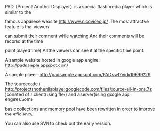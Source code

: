 PAD（Project! Another Displayer）is a special flash media player which is similar to the

famous Japanese website http://www.nicovideo.jp/ .The most attractive feature is that viewers

can submit their comment while watching.And their comments will be  recored at the time

point(played time).All the viewers can see it at the specific time point.

A sample website hosted in google app engine: http://padsample.appspot.com/

A sample player :http://padsample.appspot.com/PAD.swf?vid=19699229

The sourcecode ( http://projectanotherdisplayer.googlecode.com/files/source-all-in-one.7z )consited of a client(using flex) and a server(using google app engine).Some

basic collections and memory pool have been rewritten in order to improve the efficiency.

You can also use SVN to check out the early version.